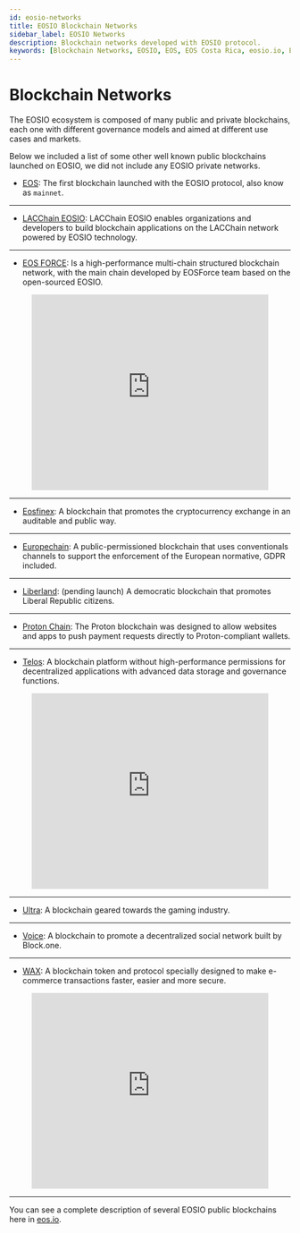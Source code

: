```yaml
---
id: eosio-networks
title: EOSIO Blockchain Networks
sidebar_label: EOSIO Networks
description: Blockchain networks developed with EOSIO protocol.
keywords: [Blockchain Networks, EOSIO, EOS, EOS Costa Rica, eosio.io, EOSIO Costa Rica, EOSIO Networks, What is a EOSIO Blockchain?, Blockchain based on EOSIO]
---
```


# Blockchain Networks

The EOSIO ecosystem is composed of many public and private blockchains, each one with different governance models and aimed at different use cases and markets.

Below we included a list of some other well known public blockchains launched on EOSIO, we did not include any EOSIO private networks.

- [EOS](https://bloks.io/): The first blockchain launched with the EOSIO protocol, also know as `mainnet`.

* * *

- [LACChain EOSIO](https://eosio.lacchain.net/en/): LACChain EOSIO enables organizations and developers to build blockchain applications on the LACChain network powered by EOSIO technology.

* * *

- [EOS FORCE](https://medium.com/@forceusa.io/eos-vs-eos-force-what-are-the-differences-5382242f4217): Is a high-performance multi-chain structured blockchain network, with the main chain developed by EOSForce team based on the open-sourced EOSIO.

<figure class="video_container">
  <iframe width="100%" height="350" src="https://www.youtube.com/embed/UdDZCzwKCDo" frameborder="0" allowfullscreen="true">
  </iframe>
</figure>

* * *

- [Eosfinex](https://www.eosfinex.com/): A blockchain that promotes the cryptocurrency exchange in an auditable and public way.

* * *

- [Europechain](https://europechain.io/): A public-permissioned blockchain that uses conventionals channels to support the enforcement of the European normative, GDPR included.

* * *

- [Liberland](https://liberland.org/): (pending launch) A democratic blockchain that promotes Liberal Republic citizens.

* * *

- [Proton Chain](https://www.protonchain.com/): The Proton blockchain was designed to allow websites and apps to push payment requests directly to Proton-compliant wallets.

* * *

- [Telos](https://www.telos.net/): A blockchain platform without high-performance permissions for decentralized applications with advanced data storage and governance functions.

<figure class="video_container">
  <iframe width="100%" height="350" src="https://www.youtube.com/embed/fvsvzCL46eI" frameborder="0" allowfullscreen="true">
  </iframe>
</figure>

* * *

- [Ultra](https://ultra.io/): A blockchain geared towards the gaming industry.

* * *

- [Voice](https://voice.com/): A blockchain to promote a decentralized social network built by Block.one.

* * *

- [WAX](https://wax.io/): A blockchain token and protocol specially designed to make e-commerce transactions faster, easier and more secure.

<figure class="video_container">
  <iframe width="100%" height="350" src="https://www.youtube.com/embed/RjndO0BJ7Ik" frameborder="0" allowfullscreen="true">
  </iframe>
</figure>

* * *

You can see a complete description of several EOSIO public blockchains here in [eos.io](https://eos.io/).
